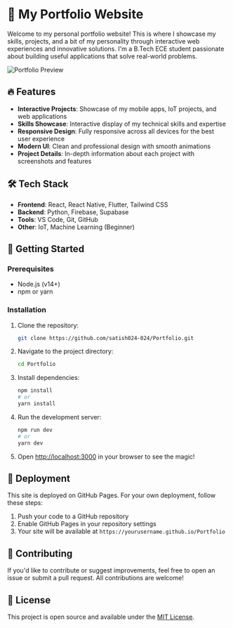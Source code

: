 # 🚀 My Portfolio Website

Welcome to my personal portfolio website! This is where I showcase my skills, projects, and a bit of my personality through interactive web experiences and innovative solutions. I'm a B.Tech ECE student passionate about building useful applications that solve real-world problems.

![Portfolio Preview](https://github.com/satish024-024/Portfolio/blob/main/public/assets/projects-screenshots/portfolio/landing.png?raw=true)

## 🔥 Features

- **Interactive Projects**: Showcase of my mobile apps, IoT projects, and web applications
- **Skills Showcase**: Interactive display of my technical skills and expertise
- **Responsive Design**: Fully responsive across all devices for the best user experience
- **Modern UI**: Clean and professional design with smooth animations
- **Project Details**: In-depth information about each project with screenshots and features

## 🛠️ Tech Stack

- **Frontend**: React, React Native, Flutter, Tailwind CSS
- **Backend**: Python, Firebase, Supabase
- **Tools**: VS Code, Git, GitHub
- **Other**: IoT, Machine Learning (Beginner)

## 🚀 Getting Started

### Prerequisites

- Node.js (v14+)
- npm or yarn

### Installation

1. Clone the repository:

    ```bash
    git clone https://github.com/satish024-024/Portfolio.git
    ```

2. Navigate to the project directory:

    ```bash
    cd Portfolio
    ```

3. Install dependencies:

    ```bash
    npm install
    # or
    yarn install
    ```

4. Run the development server:

    ```bash
    npm run dev
    # or
    yarn dev
    ```

5. Open [http://localhost:3000](http://localhost:3000) in your browser to see the magic!

## 🚀 Deployment

This site is deployed on GitHub Pages. For your own deployment, follow these steps:

1. Push your code to a GitHub repository
2. Enable GitHub Pages in your repository settings
3. Your site will be available at `https://yourusername.github.io/Portfolio`

## 🤝 Contributing

If you'd like to contribute or suggest improvements, feel free to open an issue or submit a pull request. All contributions are welcome!

## 📝 License

This project is open source and available under the [MIT License](LICENSE).
